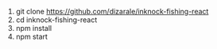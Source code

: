 1.  git clone https://github.com/dizarale/inknock-fishing-react
2.  cd inknock-fishing-react
3.  npm install
4.  npm start


